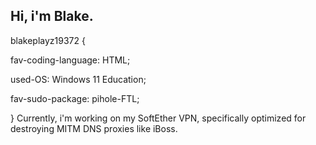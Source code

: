 ## Hi, i'm Blake. 
blakeplayz19372 {  

fav-coding-language: HTML;  

used-OS: Windows 11 Education;  

fav-sudo-package: pihole-FTL;

}
Currently, i'm working on my SoftEther VPN, specifically optimized for destroying MITM DNS proxies like iBoss.
